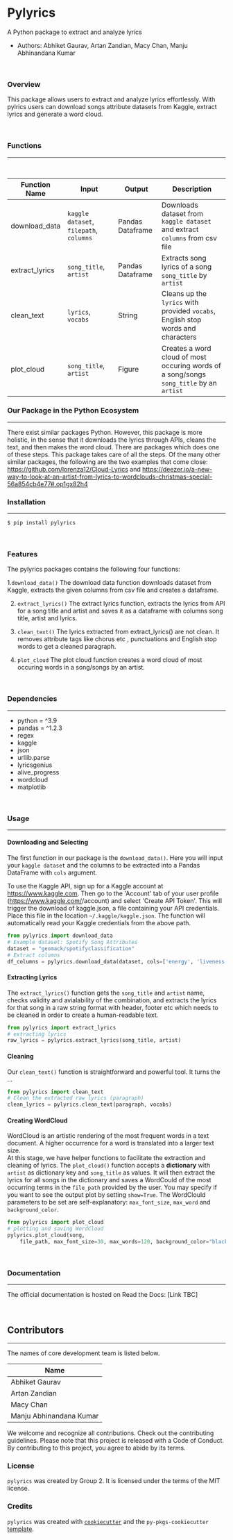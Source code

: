 # Pylyrics  
A Python package to extract and analyze lyrics

-   Authors: Abhiket Gaurav, Artan Zandian, Macy Chan, Manju Abhinandana Kumar

<br>

### Overview
This package allows users to extract and analyze lyrics effortlessly. With pylrics users can download songs attribute datasets from Kaggle, extract lyrics and generate a word cloud. 

<br>

### Functions
---
<br>

| Function Name | Input | Output | Description |
|-----------|------------|---------------|------------------|
| download_data | `kaggle dataset`, `filepath`, `columns` | Pandas Dataframe | Downloads dataset from `kaggle dataset` and extract `columns` from csv file |
| extract_lyrics | `song_title`, `artist` | Pandas Dataframe | Extracts song lyrics of a song `song_title` by `artist` |
| clean_text | `lyrics`, `vocabs` | String |  Cleans up the `lyrics` with provided `vocabs`, English stop words and characters |
| plot_cloud | `song_title`, `artist` | Figure | Creates a word cloud of most occuring words of a song/songs `song_title` by an `artist` |


### Our Package in the Python Ecosystem
---
There exist similar packages Python. However, this package is more holistic, in the sense that it downloads the lyrics through APIs, cleans the text, and then makes the word cloud. There are packages which does one of these steps. This package takes care of all the steps. Of the many other similar packages, the following are the two examples that come close: https://github.com/lorenza12/Cloud-Lyrics and https://deezer.io/a-new-way-to-look-at-an-artist-from-lyrics-to-wordclouds-christmas-special-56a854cb4e77#.op1gx82h4



### Installation
---
```bash
$ pip install pylyrics
```
<br>

### Features
The pylyrics packages contains the following four functions:

1.`download_data()` The download data function downloads dataset from Kaggle, extracts the given columns from csv file and creates a dataframe.

2. `extract_lyrics()` The extract lyrics function, extracts the lyrics from API for a song title and artist and saves it as a dataframe with columns song title, artist and lyrics.

3. `clean_text()` The lyrics extracted from extract_lyrics() are not clean. It removes attribute tags like chorus etc , punctuations and English stop words to get a cleaned paragraph. 

4. `plot_cloud` The plot cloud function creates a word cloud of most occuring words in a song/songs by an artist.

<br>

### Dependencies
---
- python = ^3.9
- pandas = ^1.2.3
- regex
- kaggle
- json
- urllib.parse
- lyricsgenius
- alive_progress
- wordcloud
- matplotlib  
<br>

### Usage
---
#### Downloading and Selecting
The first function in our package is the `download_data()`. Here you will input your `kaggle dataset` and the columns to be extracted into a Pandas DataFrame with `cols` argument. 

To use the Kaggle API, sign up for a Kaggle account at https://www.kaggle.com. Then go to the 'Account' tab of your user profile (https://www.kaggle.com/<username>/account) and select 'Create API Token'. This will trigger the download of kaggle.json, a file containing your API credentials. Place this file in the location `~/.kaggle/kaggle.json`. The function will automatically read your Kaggle credentials from the above path.
  
```python 
from pylyrics import download_data
# Example dataset: Spotify Song Attributes  
dataset = "geomack/spotifyclassification"
# Extract columns 
df_columns = pylyrics.download_data(dataset, cols=['energy', 'liveness'])
```
#### Extracting Lyrics
The `extract_lyrics()` function gets the `song_title` and `artist` name, checks validity and avialability of the combination, and extracts the lyrics for that song in a raw string format with header, footer etc which needs to be cleaned in order to create a human-readable text.  
```python 
from pylyrics import extract_lyrics
# extracting lyrics 
raw_lyrics = pylyrics.extract_lyrics(song_title, artist)
```
#### Cleaning
Our `clean_text()` function is straightforward and powerful tool. It turns the ...
```python 
from pylyrics import clean_text
# Clean the extracted raw lyrics (paragraph)
clean_lyrics = pylyrics.clean_text(paragraph, vocabs)
```

#### Creating WordCloud
WordCloud is an artistic rendering of the most frequent words in a text document. A higher occurrence for a word is translated into a larger text size.  
At this stage, we have helper functions to facilitate the extraction and cleaning of lyrics. The `plot_cloud()` function accepts a **dictionary** with `artist` as dictionary key and `song_title` as values. It will then extract the lyrics for all songs in the dictionary and saves a WordCould of the most occurring terms in the `file_path` provided by the user. You may specify if you want to see the output plot by setting `show=True`. The WordClould parameters to be set are self-explanatory: `max_font_size`, `max_word` and `background_color`.
```python 
from pylyrics import plot_cloud
# plotting and saving WordCloud
pylyrics.plot_cloud(song,
    file_path, max_font_size=30, max_words=120, background_color="black", show=False)
```

<br>

### Documentation
---
The official documentation is hosted on Read the Docs: [Link TBC]

<br>

## Contributors
---
The names of core development team is listed below.

| Name |
|------|
| Abhiket Gaurav |  
| Artan Zandian | 
| Macy Chan | 
| Manju Abhinandana Kumar |  

We welcome and recognize all contributions. Check out the contributing guidelines. Please note that this project is released with a Code of Conduct. By contributing to this project, you agree to abide by its terms.

### License

`pylyrics` was created by Group 2. It is licensed under the terms of the MIT license.

### Credits

`pylyrics` was created with [`cookiecutter`](https://cookiecutter.readthedocs.io/en/latest/) and the `py-pkgs-cookiecutter` [template](https://github.com/py-pkgs/py-pkgs-cookiecutter).
